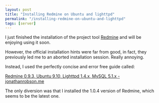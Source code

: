 ```yaml
---
layout: post
title: "Installing Redmine on Ubuntu and lighttpd"
permalink: "/installing-redmine-on-ubuntu-and-lighttpd"
tags: [server]
---
```


I just finished the installation of the project tool <a href="http://www.redmine.org/">Redmine</a> and will be enjoying using it soon.

However, the official installation hints were far from good, in fact, they previously led me to an aborted installation session. Really annoying.

Instead, I used the perfectly concise and error free guide called:

<a href="http://jonathanrobson.me/2010/04/redmine-0-9-3-ubuntu-9-10-lighttpd-1-4-x-mysql-5-1-x">Redmine 0.9.3, Ubuntu 9.10, Lighttpd 1.4.x, MySQL 5.1.x - jonathanrobson.me</a>

The only diversion was that I installed the 1.0.4 version of Redmine, which seems to be the latest one.
